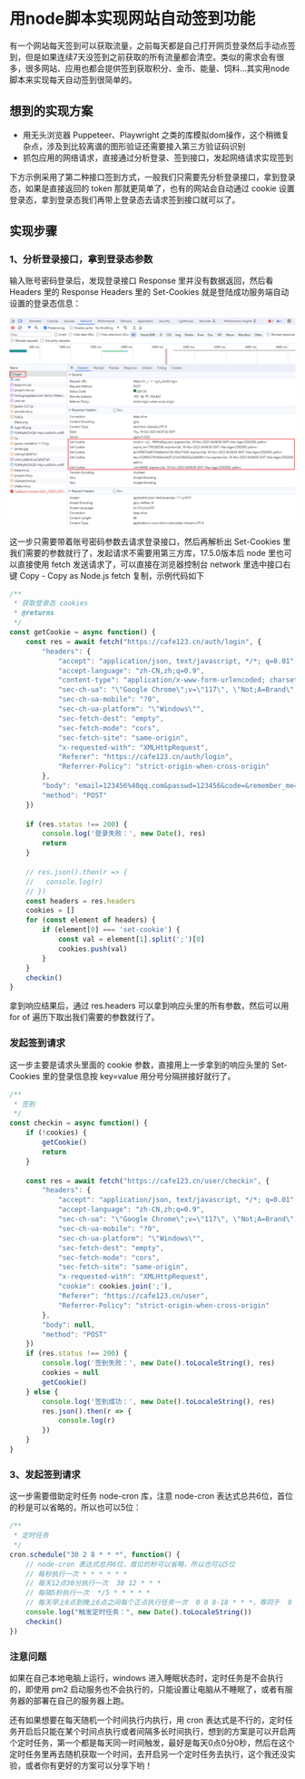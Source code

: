 # 用node脚本实现网站自动签到功能

有一个网站每天签到可以获取流量，之前每天都是自己打开网页登录然后手动点签到，但是如果连续7天没签到之前获取的所有流量都会清空。类似的需求会有很多，很多网站、应用也都会提供签到获取积分、金币、能量、饲料...其实用node脚本来实现每天自动签到很简单的。

## 想到的实现方案
* 用无头浏览器 Puppeteer、Playwright 之类的库模拟dom操作，这个稍微复杂点，涉及到比较离谱的图形验证还需要接入第三方验证码识别
* 抓包应用的网络请求，直接通过分析登录、签到接口，发起网络请求实现签到

下方示例采用了第二种接口签到方式，一般我们只需要先分析登录接口，拿到登录态，如果是直接返回的 token 那就更简单了，也有的网站会自动通过 cookie 设置登录态，拿到登录态我们再带上登录态去请求签到接口就可以了。

## 实现步骤

### 1、分析登录接口，拿到登录态参数
输入账号密码登录后，发现登录接口 Response 里并没有数据返回，然后看 Headers 里的 Response Headers 里的 Set-Cookies 就是登陆成功服务端自动设置的登录态信息：

<img src="./1.png" />

这一步只需要带着账号密码参数去请求登录接口，然后再解析出 Set-Cookies 里我们需要的参数就行了，发起请求不需要用第三方库，17.5.0版本后 node 里也可以直接使用 fetch 发送请求了，可以直接在浏览器控制台 network 里选中接口右键 Copy - Copy as Node.js  fetch 复制，示例代码如下

```javascript
/**
 * 获取登录态 cookies
 * @returns
 */
const getCookie = async function() {
    const res = await fetch("https://cafe123.cn/auth/login", {
        "headers": {
            "accept": "application/json, text/javascript, */*; q=0.01",
            "accept-language": "zh-CN,zh;q=0.9",
            "content-type": "application/x-www-form-urlencoded; charset=UTF-8",
            "sec-ch-ua": "\"Google Chrome\";v=\"117\", \"Not;A=Brand\";v=\"8\", \"Chromium\";v=\"117\"",
            "sec-ch-ua-mobile": "?0",
            "sec-ch-ua-platform": "\"Windows\"",
            "sec-fetch-dest": "empty",
            "sec-fetch-mode": "cors",
            "sec-fetch-site": "same-origin",
            "x-requested-with": "XMLHttpRequest",
            "Referer": "https://cafe123.cn/auth/login",
            "Referrer-Policy": "strict-origin-when-cross-origin"
        },
        "body": "email=123456%40qq.com&passwd=123456&code=&remember_me=week",
        "method": "POST"
    })

    if (res.status !== 200) {
        console.log('登录失败：', new Date(), res)
        return
    }

    // res.json().then(r => {
    //   console.log(r)
    // })
    const headers = res.headers
    cookies = []
    for (const element of headers) {
        if (element[0] === 'set-cookie') {
            const val = element[1].split(';')[0]
            cookies.push(val)
        }
    }
    checkin()
}
```

拿到响应结果后，通过 res.headers 可以拿到响应头里的所有参数，然后可以用 for of 遍历下取出我们需要的参数就行了。

### 发起签到请求
这一步主要是请求头里面的 cookie 参数，直接用上一步拿到的响应头里的 Set-Cookies 里的登录信息按 key=value 用分号分隔拼接好就行了。

```javascript
/**
 * 签到
 */
const checkin = async function() {
    if (!cookies) {
        getCookie()
        return
    }

    const res = await fetch("https://cafe123.cn/user/checkin", {
        "headers": {
            "accept": "application/json, text/javascript, */*; q=0.01",
            "accept-language": "zh-CN,zh;q=0.9",
            "sec-ch-ua": "\"Google Chrome\";v=\"117\", \"Not;A=Brand\";v=\"8\", \"Chromium\";v=\"117\"",
            "sec-ch-ua-mobile": "?0",
            "sec-ch-ua-platform": "\"Windows\"",
            "sec-fetch-dest": "empty",
            "sec-fetch-mode": "cors",
            "sec-fetch-site": "same-origin",
            "x-requested-with": "XMLHttpRequest",
            "cookie": cookies.join(';'),
            "Referer": "https://cafe123.cn/user",
            "Referrer-Policy": "strict-origin-when-cross-origin"
        },
        "body": null,
        "method": "POST"
    })
    if (res.status !== 200) {
        console.log('签到失败：', new Date().toLocaleString(), res)
        cookies = null
        getCookie()
    } else {
        console.log('签到成功：', new Date().toLocaleString(), res)
        res.json().then(r => {
            console.log(r)
        })
    }
}
```

### 3、发起签到请求
这一步需要借助定时任务 node-cron 库，注意 node-cron 表达式总共6位，首位的秒是可以省略的，所以也可以5位：

```javascript
/**
 * 定时任务
 */
cron.schedule("30 2 8 * * *", function() {
    // node-cron 表达式总共6位，首位的秒可以省略，所以也可以5位
    // 每秒执行一次 * * * * * *
    // 每天12点30分执行一次  30 12 * * *
    // 每隔5秒执行一次  */5 * * * * *
    // 每天早上8点到晚上6点之间每个正点执行任务一次  0 0 8-18 * * *，等同于  0 0 8,9,10,11,12,13,14,15,16,17,18 * * *
    console.log("触发定时任务：", new Date().toLocaleString())
    checkin()
})
```

### 注意问题
如果在自己本地电脑上运行，windows 进入睡眠状态时，定时任务是不会执行的，即使用 pm2 启动服务也不会执行的，只能设置让电脑从不睡眠了，或者有服务器的部署在自己的服务器上跑。

还有如果想要在每天随机一个时间执行内执行，用 cron 表达式是不行的，定时任务开启后只能在某个时间点执行或者间隔多长时间执行，想到的方案是可以开启两个定时任务，第一个都是每天同一时间触发，最好是每天0点0分0秒，然后在这个定时任务里再去随机获取一个时间，去开启另一个定时任务去执行，这个我还没实验，或者你有更好的方案可以分享下哟！
